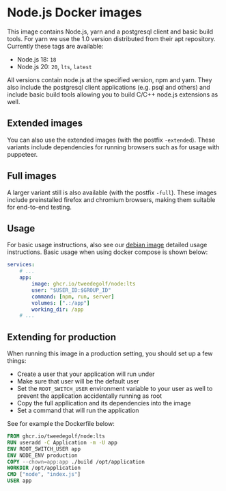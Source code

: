 # Node.js Docker images
This image contains Node.js, yarn and a postgresql client and basic build
tools. For yarn we use the 1.0 version distributed from their apt repository.
Currently these tags are available:

* Node.js 18: `18`
* Node.js 20: `20`, `lts`, `latest`

All versions contain node.js at the specified version, npm and yarn. They also
include the postgresql client applications (e.g. psql and others) and include
basic build tools allowing you to build C/C++ node.js extensions as well.

## Extended images
You can also use the extended images (with the postfix `-extended`). These
variants include dependencies for running browsers such as for usage with
puppeteer.

## Full images
A larger variant still is also available (with the postfix `-full`). These
images include preinstalled firefox and chromium browsers, making them suitable
for end-to-end testing.

## Usage
For basic usage instructions, also see our [debian image] detailed usage
instructions. Basic usage when using docker compose is shown below:

```yaml
services:
    # ...
    app:
        image: ghcr.io/tweedegolf/node:lts
        user: "$USER_ID:$GROUP_ID"
        command: [npm, run, server]
        volumes: [".:/app"]
        working_dir: /app
    # ...
```

## Extending for production
When running this image in a production setting, you should set up a few things:

* Create a user that your application will run under
* Make sure that user will be the default user
* Set the `ROOT_SWITCH_USER` environment variable to your user as well to
  prevent the application accidentally running as root
* Copy the full appllication and its dependencies into the image
* Set a command that will run the application

See for example the Dockerfile below:

```Dockerfile
FROM ghcr.io/tweedegolf/node:lts
RUN useradd -C Application -m -U app
ENV ROOT_SWITCH_USER app
ENV NODE_ENV production
COPY --chown=app:app ./build /opt/application
WORKDIR /opt/application
CMD ["node", "index.js"]
USER app
```

[debian image]: https://github.com/tweedegolf/docker-debian-image
